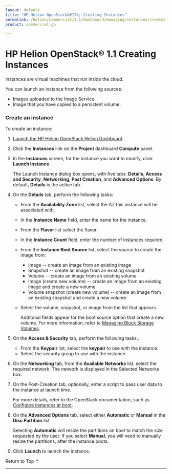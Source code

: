 ```yaml
---
layout: default
title: "HP Helion OpenStack&#174; Creating Instances"
permalink: /helion/commercial/1.1/dashboard/managing/instances/create/
product: commercial.ga

---
```

<!--PUBLISHED-->

<script>

function PageRefresh {
onLoad="window.refresh"
}

PageRefresh();

</script>

<!--
<p style="font-size: small;"> <a href="/helion/commercial/1.1/ga1/install/">&#9664; PREV</a> | <a href="/helion/commercial/1.1/ga1/install-overview/">&#9650; UP</a> | <a href="/helion/commercial/1.1/ga1/">NEXT &#9654;</a></p> 
-->

# HP Helion OpenStack&#174; 1.1 Creating Instances

Instances are virtual machines that run inside the cloud.

You can launch an instance from the following sources:

* Images uploaded to the Image Service.
* Image that you have copied to a persistent volume.

### Create an instance ###

To create an instance:

1. [Launch the HP Helion OpenStack Helion Dashboard](/helion/openstack/1.1/dashboard/login/).

2. Click the **Instances** link on the **Project** dashboard **Compute** panel.

3. In the **Instances** screen, for the instance you want to modify, click **Launch Instance**.

	The Launch Instance dialog box opens, with five tabs: **Details**, **Access and Security**, **Networking**, **Post Creation**, and **Advanced Options**. By default, **Details** is the active tab.

4. On the **Details** tab, perform the following tasks:

	* From the **Availability Zone** list, select the AZ this instance will be associated with.
	* In the **Instance Name** field, enter the name for the instance.
	* From the **Flavor** list select the flavor.
	* In the **Instance Count** field, enter the number of instances required.
	* From the **Instance Boot Source** list, select the source to create the image from:

		* Image -- create an image from an existing image
		* Snapshot -- create an image from an existing snapshot
		* Volume -- create an image from an existing volume
		* Image (create new volume) -- create an image from an existing image and create a new volume
		* Volume snapshot (create new volume) -- create an image from an existing snapshot and create a new volume

	* Select the volume, snapshot, or image from the list that appears.

		Additonal fields appear for the boot source option that create a new volume. For more information, refer to [Managing Block Storage Volumes](/helion/commercial/1.1/dashboard/managing/volumes/).
5. On the **Access &amp; Security** tab, perform the following tasks:.

	* From the **Keypair** list, select the **keypair** to use with the instance.
	* Select the security group to use with the instance.

6. On the **Networking** tab, from the **Available Networks** list, select the required network. The network is displayed in the Selected Networks box.

7. On the Post-Creation tab, optionally, enter a script to pass user data to the instance at launch time. 

	For more details, refer to the OpenStack documentation, such as <a href="http://docs.openstack.org/user-guide/content/user-data.html">Configure instances at boot</a>.

8. On the **Advanced Options** tab, select either **Automatic** or **Manual** in the **Disc Partition** list  

	Selecting **Automatic** will resize the partitions on boot to match the size requested by the user. If you select **Manual**, you will need to manually resize the partitions, after the instance boots.

9. Click **Launch** to launch the instance.

<a href="#top" style="padding:14px 0px 14px 0px; text-decoration: none;"> Return to Top &#8593; </a>


----
